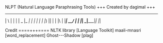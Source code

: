 NLPT (Natural Language Paraphrasing Tools)
+++ Created by dagimal +++
 _   _ _     ____ _____
| \ | | |   |  _ |_   _|
|  \| | |   | |_) || |
| |\  | |___|  __/ | |
|_| \_|_____|_|    |_|

Credit 
====+++====
NLTK library [Language Toolkit]
maali-mnasri [word_replacement]
Ghost---Shadow [plag]
